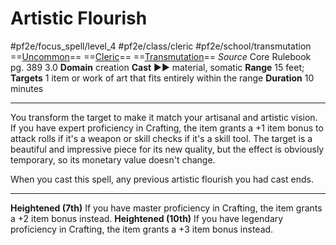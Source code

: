 # Artistic Flourish
#pf2e/focus_spell/level_4 #pf2e/class/cleric #pf2e/school/transmutation 
==[Uncommon](../../../../../TTRPGShare-Pathfinder-2E-Vault/rules/traits/uncommon.md)== ==[Cleric](../../../../../TTRPGShare-Pathfinder-2E-Vault/rules/traits/cleric.md)== ==[Transmutation](../../../../../TTRPGShare-Pathfinder-2E-Vault/rules/traits/transmutation.md)==
*Source* Core Rulebook pg. 389 3.0
**Domain** creation
**Cast** ►► material, somatic
**Range** 15 feet; **Targets** 1 item or work of art that fits entirely within the range
**Duration** 10 minutes

---
You transform the target to make it match your artisanal and artistic vision. If you have expert proficiency in Crafting, the item grants a +1 item bonus to attack rolls if it's a weapon or skill checks if it's a skill tool. The target is a beautiful and impressive piece for its new quality, but the effect is obviously temporary, so its monetary value doesn't change.

When you cast this spell, any previous artistic flourish you had cast ends.

<hr>

**Heightened (7th)** If you have master proficiency in Crafting, the item grants a +2 item bonus instead.
**Heightened (10th)** If you have legendary proficiency in Crafting, the item grants a +3 item bonus instead.